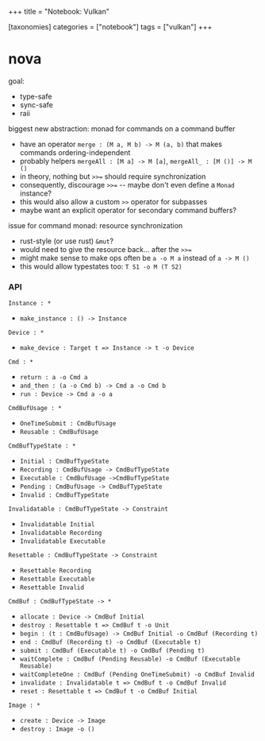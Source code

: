 +++
title = "Notebook: Vulkan"

[taxonomies]
categories = ["notebook"]
tags = ["vulkan"]
+++

nova
====

goal:

-	type-safe
-	sync-safe
-	raii

biggest new abstraction: monad for commands on a command buffer

-	have an operator `merge : (M a, M b) -> M (a, b)` that makes commands ordering-independent
-	probably helpers `mergeAll : [M a] -> M [a]`, `mergeAll_ : [M ()] -> M ()`
-	in theory, nothing but `>>=` should require synchronization
-	consequently, discourage `>>=` -- maybe don't even define a `Monad` instance?
-	this would also allow a custom `>>` operator for subpasses
-	maybe want an explicit operator for secondary command buffers?

issue for command monad: resource synchronization

-	rust-style (or use rust) `&mut`?
-	would need to give the resource back... after the `>>=`
-	might make sense to make ops often be `a -o M a` instead of `a -> M ()`
-	this would allow typestates too: `T S1 -o M (T S2)`

### API

`Instance : *`

-	`make_instance : () -> Instance`

`Device : *`

-	`make_device : Target t => Instance -> t -o Device`

`Cmd : *`

-	`return : a -o Cmd a`
-	`and_then : (a -o Cmd b) -> Cmd a -o Cmd b`
-	`run : Device -> Cmd a -o a`

`CmdBufUsage : *`

-	`OneTimeSubmit : CmdBufUsage`
-	`Reusable : CmdBufUsage`

`CmdBufTypeState : *`

-	`Initial : CmdBufTypeState`
-	`Recording : CmdBufUsage -> CmdBufTypeState`
-	`Executable : CmdBufUsage ->CmdBufTypeState`
-	`Pending : CmdBufUsage -> CmdBufTypeState`
-	`Invalid : CmdBufTypeState`

`Invalidatable : CmdBufTypeState -> Constraint`

-	`Invalidatable Initial`
-	`Invalidatable Recording`
-	`Invalidatable Executable`

`Resettable : CmdBufTypeState -> Constraint`

-	`Resettable Recording`
-	`Resettable Executable`
-	`Resettable Invalid`

`CmdBuf : CmdBufTypeState -> *`

-	`allocate : Device -> CmdBuf Initial`
-	`destroy : Resettable t => CmdBuf t -o Unit`
-	`begin : (t : CmdBufUsage) -> CmdBuf Initial -o CmdBuf (Recording t)`
-	`end : CmdBuf (Recording t) -o CmdBuf (Executable t)`
-	`submit : CmdBuf (Executable t) -o CmdBuf (Pending t)`
-	`waitComplete : CmdBuf (Pending Reusable) -o CmdBuf (Executable Reusable)`
-	`waitCompleteOne : CmdBuf (Pending OneTimeSubmit) -o CmdBuf Invalid`
-	`invalidate : Invalidatable t => CmdBuf t -o CmdBuf Invalid`
-	`reset : Resettable t => CmdBuf t -o CmdBuf Initial`

`Image : *`

-	`create : Device -> Image`
-	`destroy : Image -o ()`
